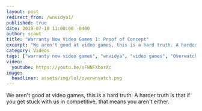 ```yaml
---
layout: post
redirect_from: /wnvidya1/
published: true
date: 2019-07-10 11:00:00 -0400
author: scawt
title: "Warranty Now Video Games 1: Proof of Concept"
excerpt: "We aren't good at video games, this is a hard truth. A harder truth is that if you get stuck with us in competitive, that means you aren't either."
category: Videos
tags: ["warranty now video games", "wnvidya", "video games", "Overwatch", "don't look over here I'm in a bush", "Hákarl", "zwing zwing zwing", "teamwork", "synchronization is for losers", "tantric loot box experiences", "bee fucker", "strega nona dabbing", "so fuckin stupid all the time", "bawxes"]
video:
  youtube: https://youtu.be/sFNNFXborXc
image:
  headliner: assets/img/lol/overwnvatch.png
---
```


We aren't good at video games, this is a hard truth. A harder truth is that if you get stuck with us in competitive, that means you aren't either.